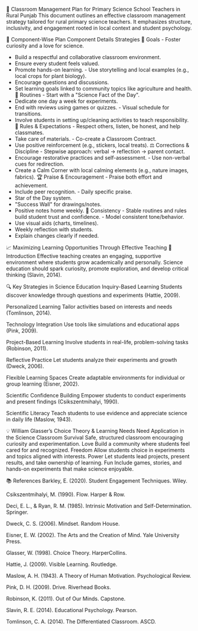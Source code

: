 📘 Classroom Management Plan for Primary Science School Teachers in Rural Punjab
This document outlines an effective classroom management strategy tailored for rural primary science teachers. It emphasizes structure, inclusivity, and engagement rooted in local context and student psychology.

🧠 Component-Wise Plan
Component	Details	Strategies
🎯 Goals	- Foster curiosity and a love for science.
- Build a respectful and collaborative classroom environment.
- Ensure every student feels valued.
- Promote hands-on learning.	- Use storytelling and local examples (e.g., local crops for plant biology).
- Encourage questions and discussions.
- Set learning goals linked to community topics like agriculture and health.
🔁 Routines	- Start with a "Science Fact of the Day".
- Dedicate one day a week for experiments.
- End with reviews using games or quizzes.	- Visual schedule for transitions.
- Involve students in setting up/cleaning activities to teach responsibility.
📜 Rules & Expectations	- Respect others, listen, be honest, and help classmates.
- Take care of materials.	- Co-create a Classroom Contract.
- Use positive reinforcement (e.g., stickers, local treats).
⚖️ Corrections & Discipline	- Stepwise approach: verbal → reflection → parent contact.
- Encourage restorative practices and self-assessment.	- Use non-verbal cues for redirection.
- Create a Calm Corner with local calming elements (e.g., nature images, fabrics).
🏆 Praise & Encouragement	- Praise both effort and achievement.
- Include peer recognition.	- Daily specific praise.
- Star of the Day system.
- "Success Wall" for drawings/notes.
- Positive notes home weekly.
🧷 Consistency	- Stable routines and rules build student trust and confidence.	- Model consistent tone/behavior.
- Use visual aids (charts, timelines).
- Weekly reflection with students.
- Explain changes clearly if needed.

📈 Maximizing Learning Opportunities Through Effective Teaching
🔬 Introduction
Effective teaching creates an engaging, supportive environment where students grow academically and personally. Science education should spark curiosity, promote exploration, and develop critical thinking (Slavin, 2014).

🔍 Key Strategies in Science Education
Inquiry-Based Learning
Students discover knowledge through questions and experiments (Hattie, 2009).

Personalized Learning
Tailor activities based on interests and needs (Tomlinson, 2014).

Technology Integration
Use tools like simulations and educational apps (Pink, 2009).

Project-Based Learning
Involve students in real-life, problem-solving tasks (Robinson, 2011).

Reflective Practice
Let students analyze their experiments and growth (Dweck, 2006).

Flexible Learning Spaces
Create adaptable environments for individual or group learning (Eisner, 2002).

Scientific Confidence Building
Empower students to conduct experiments and present findings (Csikszentmihalyi, 1990).

Scientific Literacy
Teach students to use evidence and appreciate science in daily life (Maslow, 1943).

💡 William Glasser’s Choice Theory & Learning Needs
Need	Application in the Science Classroom
Survival	Safe, structured classroom encouraging curiosity and experimentation.
Love	Build a community where students feel cared for and recognized.
Freedom	Allow students choice in experiments and topics aligned with interests.
Power	Let students lead projects, present results, and take ownership of learning.
Fun	Include games, stories, and hands-on experiments that make science enjoyable.

📚 References
Barkley, E. (2020). Student Engagement Techniques. Wiley.

Csikszentmihalyi, M. (1990). Flow. Harper & Row.

Deci, E. L., & Ryan, R. M. (1985). Intrinsic Motivation and Self-Determination. Springer.

Dweck, C. S. (2006). Mindset. Random House.

Eisner, E. W. (2002). The Arts and the Creation of Mind. Yale University Press.

Glasser, W. (1998). Choice Theory. HarperCollins.

Hattie, J. (2009). Visible Learning. Routledge.

Maslow, A. H. (1943). A Theory of Human Motivation. Psychological Review.

Pink, D. H. (2009). Drive. Riverhead Books.

Robinson, K. (2011). Out of Our Minds. Capstone.

Slavin, R. E. (2014). Educational Psychology. Pearson.

Tomlinson, C. A. (2014). The Differentiated Classroom. ASCD.
